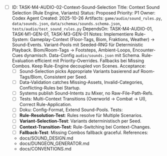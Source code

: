 - [ ] ID: TASK-M4-AUDIO-02-Context-Sound-Selection
  Title: Context Sound Selection (Rule Engine, Variants)
  Status: Proposed
  Priority: P1
  Owner: Codex Agent
  Created: 2025-10-26
  Artifacts: `game/audio/sound_rules.py`, `data/sounds.json`, `data/schemas/sounds.schema.json`, `tests/audio/test_sound_rules.py`
  DependsOn: TASK-M4-AUDIO-01, TASK-M1-GEN-01, TASK-M3-GEN-01
  Notes:
  Implementiere Rule-System: Gameplay-Context (Floor-Tags, Biom, Fraktions, Weather) → Sound-Events. Variant-Pools mit Seeded-RNG für Deterministic Playback. Biom/Room-Tags → Footsteps, Ambient-Loops, Encounter-Cues dynamisch. Data-Config `audio/sounds.json` mit Schema. Rule-Evaluation efficient mit Priority-Overrides. Fallbacks bei Missing Combos. Keep Rule-Engine decoupled von Scenes.
  Acceptance:
  - [ ] Sound-Selection picks Appropriate Variants basierend auf Room-Tags/Biom, Consistent per Seed.
  - [ ] Data-Validation catches Missing-Assets, Invalid-Categories, Conflicting-Rules bei Startup.
  - [ ] Systems publish Sound-Intents zu Mixer, no Raw-File-Path-Refs.
  - [ ] Tests: Multi-Context Transitions (Overworld → Combat → UI), Correct Rule-Application.
  - [ ] Doku: Config-Format, Extend Sound-Pools.
  Tests:
  - [ ] **Rule-Resolution-Test**: Rules resolve für Multiple Scenarios.
  - [ ] **Variant-Selection-Test**: Variants deterministisch per Seed.
  - [ ] **Context-Transition-Test**: Rule-Switching bei Context-Changes.
  - [ ] **Fallback-Test**: Missing Combos fallback graceful.
  References:
  - docs/SOUND_DESIGN.md
  - docs/DUNGEON_GENERATOR.md
  - docs/CONVENTIONS.md
